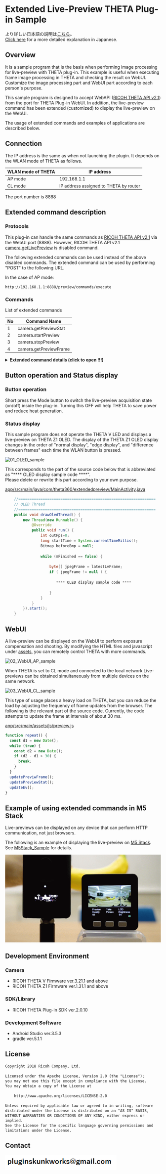 # Extended Live-Preview THETA Plug-in Sample

より詳しい日本語の説明は[こちら](https://qiita.com/KA-2/items/公開後にリンクを更新します)。<br>
[Click here](https://qiita.com/KA-2/items/公開後にリンクを更新します) for a more detailed explanation in Japanese.

## Overview

It is a sample program that is the basis when performing image processing for live-preview with THETA plug-in.
This example is useful when executing frame image processing in THETA and checking the result on WebUI.
Customize the image processing part and WebUI part according to each person's purpose.

This sample program is designed to accept WebAPI ([RICOH THETA API v2.1](https://api.ricoh/docs/theta-web-api-v2.1/)) from the port for THETA Plug-in WebUI. In addition, the live-preview command has been extended (customized) to display the live-preview on the WebUI.

The usage of extended commands and examples of applications are described below.


## Connection

The IP address is the same as when not launching the plugin.
It depends on the WLAN mode of THETA as follows.

|WLAN mode of THETA|IP address|
|---|---|
|AP mode|192.168.1.1|
|CL mode|IP address assigned to THETA by router|

The port number is 8888


## Extended command description

### Protocols

This plug-in can handle the same commands as [RICOH THETA API v2.1](https://api.ricoh/docs/theta-web-api-v2.1/) via the WebUI port (8888). However, RICOH THETA API v2.1 [camera.getLivePreview](https://api.ricoh/docs/theta-web-api-v2.1/commands/camera.get_live_preview/) is disabled command.

The following extended commands can be used instead of the above disabled commands.
The extended command can be used by performing "POST" to the following URL.

In the case of AP mode:

	http://192.168.1.1:8888/preview/commands/execute


### Commands

List of extended commands

|No|Command Name|
|---|---|
|1|camera.getPreviewStat|
|2|camera.startPreview|
|3|camera.stopPreview|
|4|camera.getPreviewFrame|

<details><summary><b>Extended command details (click to open !!!)</b></summary><div>

<br>

### camera.getPreviewStat

#### Overview

Returns the live-preview acquisition status inside the THETA plug-in.

#### Parameters

None.

#### Results

|Name|Type|Description|
|---|---|---|
|results|String|"on" or "off"|

<br>

### camera.startPreview

#### Overview

Start live-preview acquisition inside THETA plug-in.

#### Parameters

|Name|Type|Description|
|---|---|---|
|formatNo|Integer|1:640 x 320 pixels 8fps, <br>2:640 x 320 pixels 30fps, <br>3:1024 x 512 pixels 8fps, <br>4:1024 x 512 pixels 30fps, <br>5:1920 x 960 pixels 8fps<br>Optional. If omitted 4.|

#### Results

None.

<br>

### camera.stopPreview

#### Overview

Stop live-preview acquisition inside THETA plug-in.

#### Parameters

None.

#### Results

None.

<br>

### camera.getPreviewFrame

#### Overview

Get the latest one frame of live-preview.

#### Parameters

|Name|Type|Description|
|---|---|---|
|resizeWidth|Integer|Do not resize : 0<br>Minimum value (minwidth): 2<br>Maximum value (maxwidth): same as createScaledBitmap ()<br>Optional. If omitted, same as do not resize.|
|quality|Integer|Minimum value (minquality): 0<br>Maximum value (maxquality): 100<br>Optiona. If omitted, 100.|

#### Results

Binary data of live view 1 frame (JPEG).
Binary data is transferred as Content-Type:image/jpeg.

</br>
</br>

</div></details>


## Button operation and Status display

### Button operation

Short press the Mode button to switch the live-preview acquisition state (on/off) inside the plug-in. Turning this OFF will help THETA to save power and reduce heat generation.


### Status display

This sample program does not operate the THETA V LED and displays a live-preview on THETA Z1 OLED.
The display of the THETA Z1 OLED display changes in the order of "normal display", "edge display", and "difference between frames" each time the WLAN button is pressed.

![01_OLED_sample](img/01_OLED_sample.gif)


This corresponds to the part of the source code below that is abbreviated as "**** OLED display sample code ****".<br>
Please delete or rewrite this part according to your own purpose.

[app/src/main/java/com/theta360/extendedpreview/MainActivity.java](app/src/main/java/com/theta360/extendedpreview/MainActivity.java#L344-L418)

```:MainActivity.java
    //==============================================================
    // OLED Thread
    //==============================================================
    public void drawOledThread() {
        new Thread(new Runnable() {
            @Override
            public void run() {
                int outFps=0;
                long startTime = System.currentTimeMillis();
                Bitmap beforeBmp = null;

                while (mFinished == false) {

                    byte[] jpegFrame = latestLvFrame;
                    if ( jpegFrame != null ) {

                       **** OLED display sample code ****

                    }
                }
            }
        }).start();
    }
```


## WebUI

A live-preview can be displayed on the WebUI to perform exposure compensation and shooting.
By modifying the HTML files and javascript under [assets](app/src/main/assets), you can remotely control THETA with more commands.

![02_WebUI_AP_sample](img/02_WebUI_AP_sample.gif)


When THETA is set to CL mode and connected to the local network
Live-previews can be obtained simultaneously from multiple devices on the same network.

![03_WebUI_CL_sample](img/03_WebUI_CL_sample.gif)


This type of usage places a heavy load on THETA, but you can reduce the load by adjusting the frequency of frame updates from the browser.
The following is the relevant part of the source code. Currently, the code attempts to update the frame at intervals of about 30 ms.

[app/src/main/assets/js/preview.js](app/src/main/assets/js/preview.js#L79-L90)

```:preview.js
function repeat() {
  const d1 = new Date();
  while (true) {
    const d2 = new Date();
    if (d2 - d1 > 30) {
      break;
    }
  }
  updatePreviwFrame();
  updatePreviewStat();
  updateEv();
}
```


## Example of using extended commands in M5 Stack

Live-previews can be displayed on any device that can perform HTTP communication, not just browsers.

The following is an example of displaying the live-preview on [M5 Stack](https://m5stack.com/).<br>
See [M5Stack_Sample](M5Stack_Sample) for details.

![theta_preview](M5Stack_Sample/img/theta_preview.gif)


## Development Environment

### Camera
* RICOH THETA V Firmware ver.3.21.1 and above
* RICOH THETA Z1 Firmware ver.1.31.1 and above

### SDK/Library
* RICOH THETA Plug-in SDK ver.2.0.10

### Development Software
* Android Studio ver.3.5.3
* gradle ver.5.1.1


## License

```
Copyright 2018 Ricoh Company, Ltd.

Licensed under the Apache License, Version 2.0 (the "License");
you may not use this file except in compliance with the License.
You may obtain a copy of the License at

    http://www.apache.org/licenses/LICENSE-2.0

Unless required by applicable law or agreed to in writing, software
distributed under the License is distributed on an "AS IS" BASIS,
WITHOUT WARRANTIES OR CONDITIONS OF ANY KIND, either express or implied.
See the License for the specific language governing permissions and
limitations under the License.
```

## Contact
![Contact](img/contact.png)

